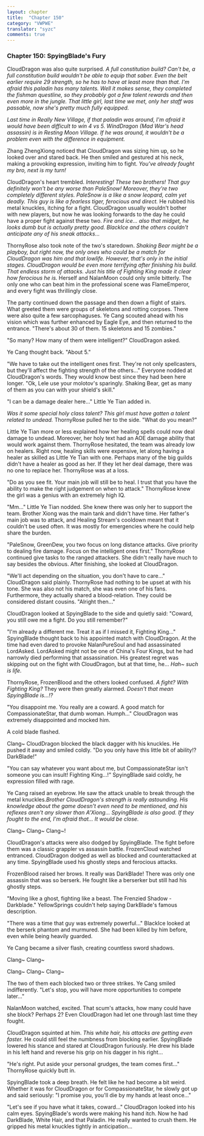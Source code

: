 ```yaml
---
layout: chapter
title:  "Chapter 150"
category: "VWPWE"
translator: "syzc"
comments: true
---
```


### Chapter 150: SpyingBlade's Fury

CloudDragon was also quite surprised. *A full constitution build? Can't be, a full constitution build wouldn't be able to equip that saber. Even the belt earlier require 29 strength, so he has to have at least more than that. I'm afraid this paladin has many talents. Well it makes sense, they completed the fishman questline, so they probably got a few talent rewards and then even more in the jungle. That little girl, last time we met, only her staff was passable, now she's pretty much fully equipped.*

*Last time in Really New Village, if that paladin was around, I'm afraid it would have been difficult to win 4 vs 5. WindDragon (Mad War's head assassin) is in Resting Moon Village. If he was around, it wouldn't be a problem even with the difference in equipment.*

Zhang ZhengXiong noticed that CloudDragon was sizing him up, so he looked over and stared back. He then smiled and gestured at his neck, making a provoking expression, inviting him to fight. *You've already fought my bro, next is my turn!*

CloudDragon's heart trembled. *Interesting! These two brothers! That guy definitely won't be any worse than PaleSnow! Moreover, they're two completely different styles. PaleSnow is a like a snow leopard, calm yet deadly. This guy is like a fearless tiger, ferocious and direct.* He rubbed his metal knuckles, itching for a fight. CloudDragon usually wouldn't bother with new players, but now he was looking forwards to the day he could have a proper fight against these two. *Fire and ice... also that midget, he looks dumb but is actually pretty good. BlackIce and the others couldn't anticipate any of his sneak attacks...*

ThornyRose also took note of the two's staredown. *Shaking Bear might be a playboy, but right now, the only ones who could be a match for CloudDragon was him and that lowlife. However, that's only in the initial stages. CloudDragon would be even more terrifying after finishing his build. That endless storm of attacks. Just his title of Fighting King made it clear how ferocious he is.* Herself and NalanMoon could only smile bitterly. The only one who can beat him in the professional scene was FlameEmperor, and every fight was thrillingly close.

The party continued down the passage and then down a flight of stairs. What greeted them were groups of skeletons and rotting corpses. There were also quite a few sarcophaguses. Ye Cang scouted ahead with his vision which was further enhanced by Eagle Eye, and then returned to the entrance. "There's about 30 of them. 15 skeletons and 15 zombies."

"So many? How many of them were intelligent?" CloudDragon asked.

Ye Cang thought back. "About 5."

"We have to take out the intelligent ones first. They're not only spellcasters, but they'll affect the fighting strength of the others..." Everyone nodded at CloudDragon's words. They would know best since they had been here longer. "Ok, Lele use your molotov's sparingly. Shaking Bear, get as many of them as you can with your shield's skill."

"I can be a damage dealer here..." Little Ye Tian added in.

*Was it some special holy class talent? This girl must have gotten a talent related to undead.* ThornyRose pulled her to the side. "What do you mean?"

Little Ye Tian more or less explained how her healing spells could now deal damage to undead. Moreover, her holy text had an AOE damage ability that would work against them. ThornyRose hesitated, the team was already low on healers. Right now, healing skills were expensive, let along having a healer as skilled as Little Ye Tian with one. Perhaps many of the big guilds didn't have a healer as good as her. If they let her deal damage, there was no one to replace her. ThornyRose was at a loss.

"Do as you see fit. Your main job will still be to heal. I trust that you have the ability to make the right judgement on when to attack." ThornyRose knew the girl was a genius with an extremely high IQ.

"Mm..." Little Ye Tian nodded. She knew there was only her to support the team. Brother Xiong was the main tank and didn't have time. Her father's main job was to attack, and Healing Stream's cooldown meant that it couldn't be used often. It was mostly for emergencies where he could help share the burden.

"PaleSnow, GreenDew, you two focus on long distance attacks. Give priority to dealing fire damage. Focus on the intelligent ones first." ThornyRose continued give tasks to the ranged attackers. She didn't really have much to say besides the obvious. After finishing, she looked at CloudDragon.

"We'll act depending on the situation, you don't have to care..." CloudDragon said plainly. ThornyRose had nothing to be upset at with his tone. She was also not his match, she was even one of his fans. Furthermore, they actually shared a blood-relation. They could be considered distant cousins. "Alright then..."

CloudDragon looked at SpyingBlade to the side and quietly said: "Coward, you still owe me a fight. Do you still remember?"

"I'm already a different me. Treat it as if I missed it, Fighting King..." SpyingBlade thought back to his appointed match with CloudDragon. At the time had even dared to provoke NalanPureSoul and had assassinated LordAsked. LordAsked might not be one of China's Four Kings, but he had narrowly died performing that assassination. His greatest regret was skipping out on the fight with CloudDragon, but at that time, he... *Hah~ such is life.*

ThornyRose, FrozenBlood and the others looked confused. *A fight? With Fighting King?* They were then greatly alarmed. *Doesn't that mean SpyingBlade is...!?*

"You disappoint me. You really are a coward. A good match for CompassionateStar, that dumb woman. Humph..." CloudDragon was extremely disappointed and mocked him.

A cold blade flashed.

Clang~ CloudDragon blocked the black dagger with his knuckles. He pushed it away and smiled coldly. "Do you only have this little bit of ability!? DarkBlade!"

"You can say whatever you want about me, but CompassionateStar isn't someone you can insult! Fighting King...!" SpyingBlade said coldly, he expression filled with rage.

Ye Cang raised an eyebrow. He saw the attack unable to break through the metal knuckles.*Brother CloudDragon's strength is really astounding. His knowledge about the game doesn't even need to be mentioned, and his reflexes aren't any slower than A'Xiong... SpyingBlade is also good. If they fought to the end, I'm afraid that... It would be close.*

Clang~ Clang~ Clang~!

CloudDragon's attacks were also dodged by SpyingBlade. The fight before them was a classic grappler vs assassin battle. FrozenCloud watched entranced. CloudDragon dodged as well as blocked and counterattacked at any time. SpyingBlade used his ghostly steps and ferocious attacks.

FrozenBlood raised her brows. It really was DarkBlade! There was only one assassin that was so berserk. He fought like a berserker but still had his ghostly steps.

"Moving like a ghost, fighting like a beast. The Frenzied Shadow - Darkblade." YellowSprings couldn't help saying DarkBlade's famous description.

"There was a time that guy was extremely powerful..." BlackIce looked at the berserk phantom and murmured. She had been killed by him before, even while being heavily guarded.

Ye Cang became a silver flash, creating countless sword shadows.

Clang~ Clang~

Clang~ Clang~ Clang~

The two of them each blocked two or three strikes. Ye Cang smiled indifferently. "Let's stop, you will have more opportunities to compete later..."

NalanMoon watched, excited. That scum's attacks, how many could have she block? Perhaps 2? Even CloudDragon had let one through last time they fought.

CloudDragon squinted at him. *This white hair, his attacks are getting even faster.* He could still feel the numbness from blocking earlier. SpyingBlade lowered his stance and stared at CloudDragon furiously. He drew his blade in his left hand and reverse his grip on his dagger in his right...

"He's right. Put aside your personal grudges, the team comes first..." ThornyRose quickly butt in.

SpyingBlade took a deep breath. He felt like he had become a bit weird. Whether it was for CloudDragon or for CompassionateStar, he slowly got up and said seriously: "I promise you, you'll die by my hands at least once..."

"Let's see if you have what it takes, coward..." CloudDragon looked into his calm eyes. SpyingBlade's words were making his hand itch. Now he had DarkBlade, White Hair, and that Paladin. He really wanted to crush them. He gripped his metal knuckles tightly in anticipation...
